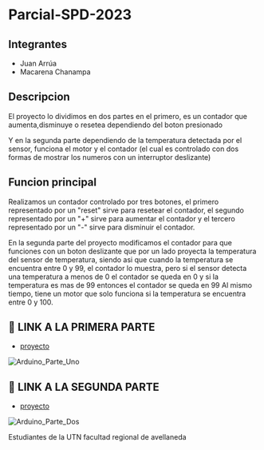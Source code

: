 # Parcial-SPD-2023

## Integrantes
- Juan Arrúa 
- Macarena Chanampa

## Descripcion
El proyecto lo dividimos en dos partes en el primero, es un contador que aumenta,disminuye o resetea dependiendo del boton presionado

Y en la segunda parte dependiendo de la temperatura detectada por el sensor, funciona el motor y el contador (el cual es controlado con dos formas de mostrar los numeros con un interruptor deslizante)

## Funcion principal
Realizamos un contador controlado por tres botones, el primero representado por un "reset" sirve para resetear el contador, el segundo representado por un "+" sirve para aumentar el contador y el tercero representado por un "-" sirve para disminuir el contador.

En la segunda parte del proyecto modificamos el contador para que funciones con un boton deslizante que por un lado proyecta la temperatura del sensor de temperatura, siendo asi que cuando la temperatura se encuentra entre 0 y 99, el contador lo muestra, pero si el sensor detecta una temperatura a menos de 0 el contador se queda en 0 y si la temperatura es mas de 99 entonces el contador se queda en 99
Al mismo tiempo, tiene un motor que solo funciona si la temperatura se encuentra entre 0 y 100.

## :robot: LINK A LA PRIMERA PARTE
 - [proyecto](https://www.tinkercad.com/things/lK53Jqx9DzV-parcial-primera-parte/editel?sharecode=2p-wACrsbx6XOd84fZugA19rhzR628BaFuwaa5GE93s)

![Arduino_Parte_Uno](https://github.com/macachana/Parcial-SPD-2023/assets/123892029/6a004c37-8899-40cc-8de8-6ecd67b0b501)


## :robot: LINK A LA SEGUNDA PARTE
 - [proyecto](https://www.tinkercad.com/things/8eGbQiHqxrS-parcial-segunda-parte/editel?sharecode=vUwTpDuRsuGvyLwdAoSX3LTR16Y_a7iZby3rmRmdAQc)

![Arduino_Parte_Dos](https://github.com/macachana/Parcial-SPD-2023/assets/123892029/b5120c7f-712c-4b73-9fe2-40a47fcde43d)


Estudiantes de la UTN facultad regional de avellaneda
